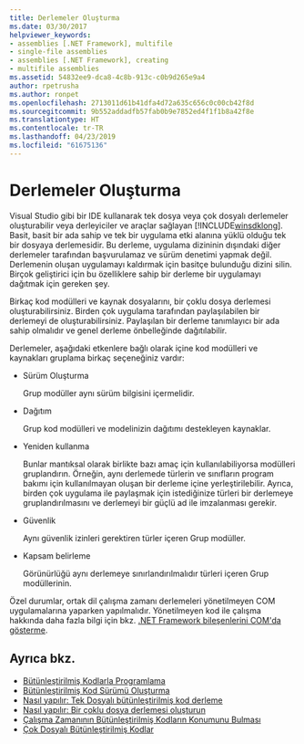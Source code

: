 ```yaml
---
title: Derlemeler Oluşturma
ms.date: 03/30/2017
helpviewer_keywords:
- assemblies [.NET Framework], multifile
- single-file assemblies
- assemblies [.NET Framework], creating
- multifile assemblies
ms.assetid: 54832ee9-dca8-4c8b-913c-c0b9d265e9a4
author: rpetrusha
ms.author: ronpet
ms.openlocfilehash: 2713011d61b41dfa4d72a635c656c0c00cb42f8d
ms.sourcegitcommit: 9b552addadfb57fab0b9e7852ed4f1f1b8a42f8e
ms.translationtype: HT
ms.contentlocale: tr-TR
ms.lasthandoff: 04/23/2019
ms.locfileid: "61675136"
---
```

# <a name="creating-assemblies"></a>Derlemeler Oluşturma

Visual Studio gibi bir IDE kullanarak tek dosya veya çok dosyalı derlemeler oluşturabilir veya derleyiciler ve araçlar sağlayan [!INCLUDE[winsdklong](../../../includes/winsdklong-md.md)]. Basit, basit bir ada sahip ve tek bir uygulama etki alanına yüklü olduğu tek bir dosyaya derlemesidir. Bu derleme, uygulama dizininin dışındaki diğer derlemeler tarafından başvurulamaz ve sürüm denetimi yapmak değil. Derlemenin oluşan uygulamayı kaldırmak için basitçe bulunduğu dizini silin. Birçok geliştirici için bu özelliklere sahip bir derleme bir uygulamayı dağıtmak için gereken şey.

Birkaç kod modülleri ve kaynak dosyalarını, bir çoklu dosya derlemesi oluşturabilirsiniz. Birden çok uygulama tarafından paylaşılabilen bir derlemeyi de oluşturabilirsiniz. Paylaşılan bir derleme tanımlayıcı bir ada sahip olmalıdır ve genel derleme önbelleğinde dağıtılabilir.

Derlemeler, aşağıdaki etkenlere bağlı olarak içine kod modülleri ve kaynakları gruplama birkaç seçeneğiniz vardır:

- Sürüm Oluşturma

     Grup modüller aynı sürüm bilgisini içermelidir.

- Dağıtım

     Grup kod modülleri ve modelinizin dağıtımı destekleyen kaynaklar.

- Yeniden kullanma

     Bunlar mantıksal olarak birlikte bazı amaç için kullanılabiliyorsa modülleri gruplandırın. Örneğin, aynı derlemede türlerin ve sınıfların program bakımı için kullanılmayan oluşan bir derleme içine yerleştirilebilir. Ayrıca, birden çok uygulama ile paylaşmak için istediğinize türleri bir derlemeye gruplandırılmasını ve derlemeyi bir güçlü ad ile imzalanması gerekir.

- Güvenlik

     Aynı güvenlik izinleri gerektiren türler içeren Grup modüller.

- Kapsam belirleme

     Görünürlüğü aynı derlemeye sınırlandırılmalıdır türleri içeren Grup modüllerinin.

Özel durumlar, ortak dil çalışma zamanı derlemeleri yönetilmeyen COM uygulamalarına yaparken yapılmalıdır. Yönetilmeyen kod ile çalışma hakkında daha fazla bilgi için bkz. [.NET Framework bileşenlerini COM'da gösterme](../../../docs/framework/interop/exposing-dotnet-components-to-com.md).

## <a name="see-also"></a>Ayrıca bkz.

- [Bütünleştirilmiş Kodlarla Programlama](../../../docs/framework/app-domains/programming-with-assemblies.md)
- [Bütünleştirilmiş Kod Sürümü Oluşturma](../../../docs/framework/app-domains/assembly-versioning.md)
- [Nasıl yapılır: Tek Dosyalı bütünleştirilmiş kod derleme](../../../docs/framework/app-domains/how-to-build-a-single-file-assembly.md)
- [Nasıl yapılır: Bir çoklu dosya derlemesi oluşturun](../../../docs/framework/app-domains/how-to-build-a-multifile-assembly.md)
- [Çalışma Zamanının Bütünleştirilmiş Kodların Konumunu Bulması](../../../docs/framework/deployment/how-the-runtime-locates-assemblies.md)
- [Çok Dosyalı Bütünleştirilmiş Kodlar](../../../docs/framework/app-domains/multifile-assemblies.md)
